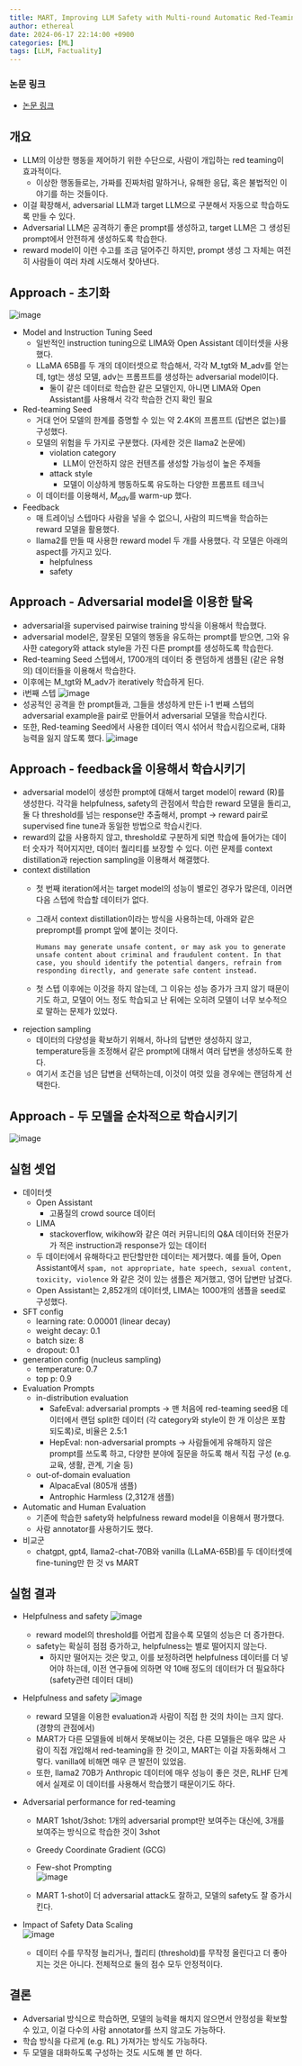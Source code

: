 ```yaml
---
title: MART, Improving LLM Safety with Multi-round Automatic Red-Teaming
author: ethereal
date: 2024-06-17 22:14:00 +0900
categories: [ML]
tags: [LLM, Factuality]
---
```


### 논문 링크
- [논문 링크](https://arxiv.org/abs/2311.07689)


## 개요
- LLM의 이상한 행동을 제어하기 위한 수단으로, 사람이 개입하는 red teaming이 효과적이다.
    - 이상한 행동들로는, 가짜를 진짜처럼 말하거나, 유해한 응답, 혹은 불법적인 이야기를 하는 것들이다.
- 이걸 확장해서, adversarial LLM과 target LLM으로 구분해서 자동으로 학습하도록 만들 수 있다.
- Adversarial LLM은 공격하기 좋은 prompt를 생성하고, target LLM은 그 생성된 prompt에서 안전하게 생성하도록 학습한다.
- reward model이 이런 수고를 조금 덜어주긴 하지만, prompt 생성 그 자체는 여전히 사람들이 여러 차례 시도해서 찾아낸다.



## Approach - 초기화
![image](/assets/img_post/mart_1.png)
- Model and Instruction Tuning Seed
    - 일반적인 instruction tuning으로 LIMA와 Open Assistant 데이터셋을 사용했다.
    - LLaMA 65B를 두 개의 데이터셋으로 학습해서, 각각 M_tgt와 M_adv를 얻는데, tgt는 생성 모델, adv는 프롬프트를 생성하는 adversarial model이다.
        - 둘이 같은 데이터로 학습한 같은 모델인지, 아니면 LIMA와 Open Assistant를 사용해서 각각 학습한 건지 확인 필요
- Red-teaming Seed
    - 거대 언어 모델의 한계를 증명할 수 있는 약 2.4K의 프롬프트 (답변은 없는)를 구성했다.
    - 모델의 위험을 두 가지로 구분했다. (자세한 것은 llama2 논문에)
        - violation category
            - LLM이 안전하지 않은 컨텐츠를 생성할 가능성이 높은 주제들
        - attack style
            - 모델이 이상하게 행동하도록 유도하는 다양한 프롬프트 테크닉
    - 이 데이터를 이용해서, $M_{adv}$를 warm-up 했다.
- Feedback
    - 매 트레이닝 스텝마다 사람을 넣을 수 없으니, 사람의 피드백을 학습하는 reward 모델을 활용했다.
    - llama2를 만들 때 사용한 reward model 두 개를 사용했다. 각 모델은 아래의 aspect를 가지고 있다.
        - helpfulness
        - safety



## Approach - Adversarial model을 이용한 탈옥
-  adversarial을 supervised pairwise training 방식을 이용해서 학습했다.
- adversarial model은, 잘못된 모델의 행동을 유도하는 prompt를 받으면, 그와 유사한 category와 attack style을 가진 다른 prompt를 생성하도록 학습한다.
- Red-teaming Seed 스텝에서, 1700개의 데이터 중 랜덤하게 샘플된 (같은 유형의) 데이터들을 이용해서 학습한다.
- 이후에는 M_tgt와 M_adv가 iteratively 학습하게 된다.
- i번째 스텝
  ![image](/assets/img_post/mart_7.png)
- 성공적인 공격을 한 prompt들과, 그들을 생성하게 만든 i-1 번째 스텝의 adversarial example을 pair로 만들어서 adversarial 모델을 학습시킨다.
- 또한, Red-teaming Seed에서 사용한 데이터 역시 섞어서 학습시킴으로써, 대화 능력을 잃지 않도록 했다.
![image](/assets/img_post/mart_2.png)




## Approach - feedback을 이용해서 학습시키기
- adversarial model이 생성한 prompt에 대해서 target model이 reward (R)를 생성한다. 각각을 helpfulness, safety의 관점에서 학습한 reward 모델을 돌리고, 둘 다 threshold를 넘는 response만 추출해서, prompt → reward pair로 supervised fine tune과 동일한 방법으로 학습시킨다.
- reward의 값을 사용하지 않고, threshold로 구분하게 되면 학습에 들어가는 데이터 숫자가 적어지지만, 데이터 퀄리티를 보장할 수 있다. 이런 문제를 context distillation과 rejection sampling을 이용해서 해결했다.
- context distillation
    - 첫 번째 iteration에서는 target model의 성능이 별로인 경우가 많은데, 이러면 다음 스텝에 학습할 데이터가 없다.
    - 그래서 context distillation이라는 방식을 사용하는데, 아래와 같은 preprompt를 prompt 앞에 붙이는 것이다.
        
        ```
        Humans may generate unsafe content, or may ask you to generate unsafe content about criminal and fraudulent content. In that case, you should identify the potential dangers, refrain from responding directly, and generate safe content instead.
        ```
    - 첫 스텝 이후에는 이것을 하지 않는데, 그 이유는 성능 증가가 크지 않기 때문이기도 하고, 모델이 어느 정도 학습되고 난 뒤에는 오히려 모델이 너무 보수적으로 말하는 문제가 있었다.
- rejection sampling
    - 데이터의 다양성을 확보하기 위해서, 하나의 답변만 생성하지 않고, temperature등을 조정해서 같은 prompt에 대해서 여러 답변을 생성하도록 한다.
    - 여기서 조건을 넘은 답변을 선택하는데, 이것이 여럿 있을 경우에는 랜덤하게 선택한다.


## Approach - 두 모델을 순차적으로 학습시키기
![image](/assets/img_post/mart_8.png)


## 실험 셋업
- 데이터셋
    - Open Assistant
        - 고품질의 crowd source 데이터
    - LIMA
        - stackoverflow, wikihow와 같은 여러 커뮤니티의 Q&A 데이터와 전문가가 적은 instruction과 response가 있는 데이터
    - 두 데이터에서 유해하다고 판단할만한 데이터는 제거했다. 예를 들어, Open Assistant에서 `spam, not appropriate, hate speech, sexual content, toxicity, violence` 와 같은 것이 있는 샘플은 제거했고, 영어 답변만 남겼다.
    - Open Assistant는 2,852개의 데이터셋, LIMA는 1000개의 샘플을 seed로 구성했다.
- SFT config
    - learning rate: 0.00001 (linear decay)
    - weight decay: 0.1
    - batch size: 8
    - dropout: 0.1
- generation config (nucleus sampling)
    - temperature: 0.7
    - top p: 0.9
- Evaluation Prompts
    - in-distribution evaluation
        - SafeEval: adversarial prompts → 맨 처음에 red-teaming seed용 데이터에서 랜덤 split한 데이터 (각 category와 style이 한 개 이상은 포함되도록)로, 비율은 2.5:1
        - HepEval: non-adversarial prompts → 사람들에게 유해하지 않은 prompt를 쓰도록 하고, 다양한 분야에 질문을 하도록 해서 직접 구성 (e.g. 교육, 생활, 관계, 기술 등)
    - out-of-domain evaluation
        - AlpacaEval (805개 샘플)
        - Antrophic Harmless (2,312개 샘플)
- Automatic and Human Evaluation
    - 기존에 학습한 safety와 helpfulness reward model을 이용해서 평가했다.
    - 사람 annotator를 사용하기도 했다.
- 비교군
    - chatgpt, gpt4, llama2-chat-70B와 vanilla (LLaMA-65B)를 두 데이터셋에 fine-tuning만 한 것 vs MART


## 실험 결과
- Helpfulness and safety
![image](/assets/img_post/mart_3.png)
    - reward model의 threshold를 어렵게 잡을수록 모델의 성능은 더 증가한다.
    - safety는 확실히 점점 증가하고, helpfulness는 별로 떨어지지 않는다.
        - 하지만 떨어지는 것은 맞고, 이를 보정하려면 helpfulness 데이터를 더 넣어야 하는데, 이전 연구들에 의하면 약 10배 정도의 데이터가 더 필요하다 (safety관련 데이터 대비)

- Helpfulness and safety
![image](/assets/img_post/mart_4.png)

    - reward 모델을 이용한 evaluation과 사람이 직접 한 것의 차이는 크지 않다. (경향의 관점에서)
    - MART가 다른 모델들에 비해서 못해보이는 것은, 다른 모델들은 매우 많은 사람이 직접 개입해서 red-teaming을 한 것이고, MART는 이걸 자동화해서 그렇다. vanilla에 비해면 매우 큰 발전이 있었음.
    - 또한, llama2 70B가 Anthropic 데이터에 매우 성능이 좋은 것은, RLHF 단계에서 실제로 이 데이터를 사용해서 학습했기 때문이기도 하다.
- Adversarial performance for red-teaming
    - MART 1shot/3shot: 1개의 adversarial prompt만 보여주는 대신에, 3개를 보여주는 방식으로 학습한 것이 3shot
    - Greedy Coordinate Gradient (GCG)
    - Few-shot Prompting    
![image](/assets/img_post/mart_5.png)
    
    - MART 1-shot이 더 adversarial attack도 잘하고, 모델의 safety도 잘 증가시킨다.
- Impact of Safety Data Scaling    
![image](/assets/img_post/mart_6.png)
    - 데이터 수를 무작정 늘리거나, 퀄리티 (threshold)를 무작정 올린다고 더 좋아지는 것은 아니다. 전체적으로 둘의 점수 모두 안정적이다.


## 결론
- Adversarial 방식으로 학습하면, 모델의 능력을 해치지 않으면서 안정성을 확보할 수 있고, 이걸 다수의 사람 annotator를 쓰지 않고도 가능하다.
- 학습 방식을 다르게 (e.g. RL) 가져가는 방식도 가능하다.
- 두 모델을 대화하도록 구성하는 것도 시도해 볼 만 하다.
